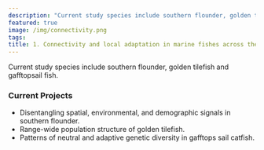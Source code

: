 ```yaml
---
description: "Current study species include southern flounder, golden tilefish and gafftopsail fish."
featured: true
image: /img/connectivity.png
tags:
title: 1. Connectivity and local adaptation in marine fishes across their ranges
---
```


Current study species include southern flounder, golden tilefish and gafftopsail fish.

### Current Projects

* Disentangling spatial, environmental, and demographic signals in southern flounder.
* Range-wide population structure of golden tilefish.
* Patterns of neutral and adaptive genetic diversity in gafftops sail catfish.
